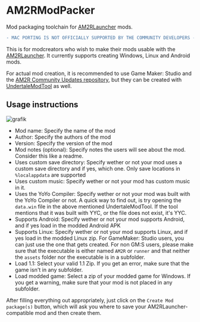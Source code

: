 # AM2RModPacker
Mod packaging toolchain for [AM2RLauncher](https://github.com/AM2R-Community-Developers/AM2RLauncher) mods.

```diff
- MAC PORTING IS NOT OFFICIALLY SUPPORTED BY THE COMMUNITY DEVELOPERS - 
```

This is for modcreators who wish to make their mods usable with the [AM2RLauncher](https://github.com/AM2R-Community-Developers/AM2RLauncher).
It currently supports creating Windows, Linux and Android mods.

For actual mod creation, it is recommended to use Game Maker: Studio and the [AM2R Community Updates repository](https://github.com/AM2R-Community-Developers/AM2R-Community-Updates), but they can be created with [UndertaleModTool](https://github.com/krzys-h/UndertaleModTool) as well. 

## Usage instructions
![grafik](https://user-images.githubusercontent.com/38186597/130315943-4ae7b97d-0ded-4d0d-830f-c779b0ad934a.png)

* Mod name: Specify the name of the mod
* Author: Specify the authors of the mod
* Version: Specify the version of the mod
* Mod notes (optional): Specify notes the users will see about the mod. Consider this like a readme.
* Uses custom save directory: Specify wether or not your mod uses a custom save directory and if yes, which one. Only save locations in `%localappdata` are supported
* Uses custom music: Specify wether or not your mod has custom music in it.
* Uses the YoYo Compiler: Specify wether or not your mod was built with the YoYo Compiler or not. A quick way to find out, is try opening the `data.win` file in the above mentioned UndertaleModTool. If the tool mentions that it was built with YYC, or the file does not exist, it's YYC.
* Supports Android: Specify wether or not your mod supports Android, and if yes load in the modded Android APK
* Supports Linux: Specify wether or not your mod supports Linux, and if yes load in the modded Linux zip. For GameMaker: Studio users, you can just use the one that gets created. For non GM:S users, please make sure that the executable is either named `AM2R` or `runner` and that neither the `assets` folder nor the executable is in a subfolder.
* Load 1.1: Select your valid 1.1 Zip. If you get an error, make sure that the game isn't in any subfolder.
* Load modded game: Select a zip of your modded game for Windows. If you get a warning, make sure that your mod is not placed in any subfolder.

After filling everything out appropriately, just click on the `Create Mod package(s)` button, which will ask you where to save your AM2RLauncher-compatible mod and then create them.
